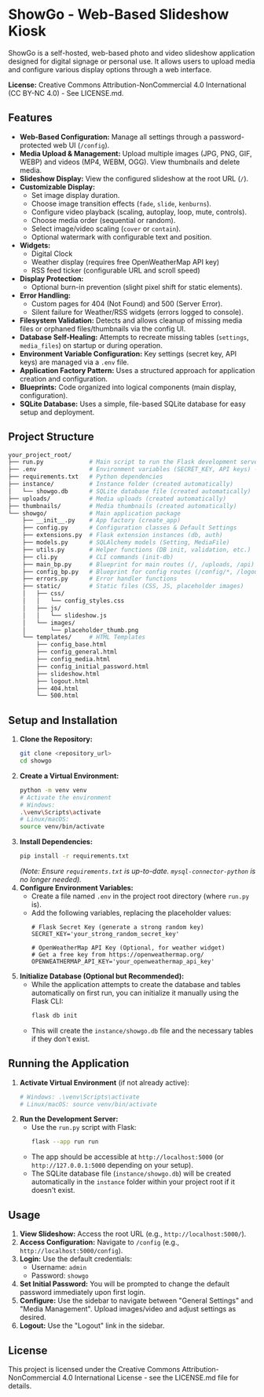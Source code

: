 # ShowGo - Web-Based Slideshow Kiosk

ShowGo is a self-hosted, web-based photo and video slideshow application designed for digital signage or personal use. It allows users to upload media and configure various display options through a web interface.

**License:** Creative Commons Attribution-NonCommercial 4.0 International (CC BY-NC 4.0) - See LICENSE.md.

## Features

* **Web-Based Configuration:** Manage all settings through a password-protected web UI (`/config`).
* **Media Upload & Management:** Upload multiple images (JPG, PNG, GIF, WEBP) and videos (MP4, WEBM, OGG). View thumbnails and delete media.
* **Slideshow Display:** View the configured slideshow at the root URL (`/`).
* **Customizable Display:**
    * Set image display duration.
    * Choose image transition effects (`fade`, `slide`, `kenburns`).
    * Configure video playback (scaling, autoplay, loop, mute, controls).
    * Choose media order (sequential or random).
    * Select image/video scaling (`cover` or `contain`).
    * Optional watermark with configurable text and position.
* **Widgets:**
    * Digital Clock
    * Weather display (requires free OpenWeatherMap API key)
    * RSS feed ticker (configurable URL and scroll speed)
* **Display Protection:**
    * Optional burn-in prevention (slight pixel shift for static elements).
* **Error Handling:**
    * Custom pages for 404 (Not Found) and 500 (Server Error).
    * Silent failure for Weather/RSS widgets (errors logged to console).
* **Filesystem Validation:** Detects and allows cleanup of missing media files or orphaned files/thumbnails via the config UI.
* **Database Self-Healing:** Attempts to recreate missing tables (`settings`, `media_files`) on startup or during operation.
* **Environment Variable Configuration:** Key settings (secret key, API keys) are managed via a `.env` file.
* **Application Factory Pattern:** Uses a structured approach for application creation and configuration.
* **Blueprints:** Code organized into logical components (main display, configuration).
* **SQLite Database:** Uses a simple, file-based SQLite database for easy setup and deployment.

## Project Structure

```bash
your_project_root/
├── run.py             # Main script to run the Flask development server
├── .env               # Environment variables (SECRET_KEY, API keys) - CREATE THIS
├── requirements.txt   # Python dependencies
├── instance/          # Instance folder (created automatically)
│   └── showgo.db      # SQLite database file (created automatically)
├── uploads/           # Media uploads (created automatically)
├── thumbnails/        # Media thumbnails (created automatically)
└── showgo/            # Main application package
    ├── __init__.py    # App factory (create_app)
    ├── config.py      # Configuration classes & Default Settings
    ├── extensions.py  # Flask extension instances (db, auth)
    ├── models.py      # SQLAlchemy models (Setting, MediaFile)
    ├── utils.py       # Helper functions (DB init, validation, etc.)
    ├── cli.py         # CLI commands (init-db)
    ├── main_bp.py     # Blueprint for main routes (/, /uploads, /api)
    ├── config_bp.py   # Blueprint for config routes (/config/*, /logout)
    ├── errors.py      # Error handler functions
    ├── static/        # Static files (CSS, JS, placeholder images)
    │   ├── css/
    │   │   └── config_styles.css
    │   ├── js/
    │   │   └── slideshow.js
    │   └── images/
    │       └── placeholder_thumb.png
    └── templates/     # HTML Templates
        ├── config_base.html
        ├── config_general.html
        ├── config_media.html
        ├── config_initial_password.html
        ├── slideshow.html
        ├── logout.html
        ├── 404.html
        └── 500.html
```
## Setup and Installation

1.  **Clone the Repository:**
    ```bash
    git clone <repository_url>
    cd showgo
    ```
2.  **Create a Virtual Environment:**
    ```bash
    python -m venv venv
    # Activate the environment
    # Windows:
    .\venv\Scripts\activate
    # Linux/macOS:
    source venv/bin/activate
    ```
3.  **Install Dependencies:**
    ```bash
    pip install -r requirements.txt
    ```
    *(Note: Ensure `requirements.txt` is up-to-date.  `mysql-connector-python` is no longer needed).*
4.  **Configure Environment Variables:**
    * Create a file named `.env` in the project root directory (where `run.py` is).
    * Add the following variables, replacing the placeholder values:
        ```dotenv
        # Flask Secret Key (generate a strong random key)
        SECRET_KEY='your_strong_random_secret_key'

        # OpenWeatherMap API Key (Optional, for weather widget)
        # Get a free key from https://openweathermap.org/
        OPENWEATHERMAP_API_KEY='your_openweathermap_api_key'
        ```
5.  **Initialize Database (Optional but Recommended):**
    * While the application attempts to create the database and tables automatically on first run, you can initialize it manually using the Flask CLI:
        ```bash
        flask db init
        ```
    * This will create the `instance/showgo.db` file and the necessary tables if they don't exist.

## Running the Application

1.  **Activate Virtual Environment** (if not already active):
    ```bash
    # Windows: .\venv\Scripts\activate
    # Linux/macOS: source venv/bin/activate
    ```
2.  **Run the Development Server:**
    * Use the `run.py` script with Flask:
        ```bash
        flask --app run run
        ```
    * The app should be accessible at `http://localhost:5000` (or `http://127.0.0.1:5000` depending on your setup).
    * The SQLite database file (`instance/showgo.db`) will be created automatically in the `instance` folder within your project root if it doesn't exist.

## Usage

1.  **View Slideshow:** Access the root URL (e.g., `http://localhost:5000/`).
2.  **Access Configuration:** Navigate to `/config` (e.g., `http://localhost:5000/config`).
3.  **Login:** Use the default credentials:
    * Username: `admin`
    * Password: `showgo`
4.  **Set Initial Password:** You will be prompted to change the default password immediately upon first login.
5.  **Configure:** Use the sidebar to navigate between "General Settings" and "Media Management". Upload images/video and adjust settings as desired.
6.  **Logout:** Use the "Logout" link in the sidebar.

## License

This project is licensed under the Creative Commons Attribution-NonCommercial 4.0 International License - see the LICENSE.md file for details.
